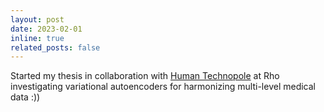 ```yaml
---
layout: post
date: 2023-02-01 
inline: true
related_posts: false
---
```


Started my thesis in collaboration with [Human Technopole](https://humantechnopole.it/en/research-groups/di-angelantonio-ieva-group/) at Rho investigating variational autoencoders for harmonizing multi-level medical data :))
